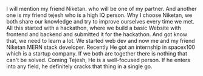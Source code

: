 <p>I will mention my friend Niketan. who will be one of my partner. And another one is my friend tejesh who is a high IQ person.
Why I choose Niketan, we both share our knowledge and try to improve ourselves every time we met. 
All this started with a hackathon, where we build a basic Website with frontend and backend and submitted it for the hackathon.
And got know that, we need to learn a lot. We started web dev and now me and my friend Niketan MERN stack developer. 
Recently He got an internship in spacex100 which is a startup company. If we both are together there is nothing that can't be solved.
Coming Tejesh, He is a well-focused person. If he enters into any field, he definitely cracks that thing in a single go.</p>
